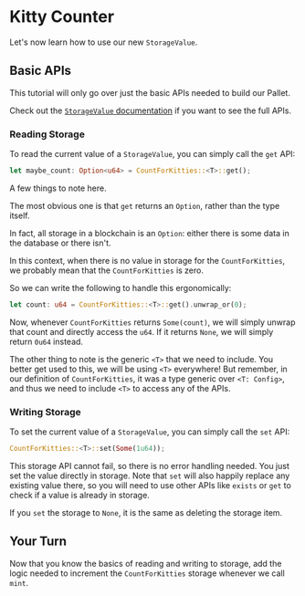 # Kitty Counter

Let's now learn how to use our new `StorageValue`.

## Basic APIs

This tutorial will only go over just the basic APIs needed to build our Pallet.

Check out the [`StorageValue` documentation](https://docs.rs/frame-support/37.0.0/frame_support/storage/types/struct.StorageValue.html) if you want to see the full APIs.

### Reading Storage

To read the current value of a `StorageValue`, you can simply call the `get` API:

```rust
let maybe_count: Option<u64> = CountForKitties::<T>::get();
```

A few things to note here.

The most obvious one is that `get` returns an `Option`, rather than the type itself.

In fact, all storage in a blockchain is an `Option`: either there is some data in the database or there isn't.

In this context, when there is no value in storage for the `CountForKitties`, we probably mean that the `CountForKitties` is zero.

So we can write the following to handle this ergonomically:

```rust
let count: u64 = CountForKitties::<T>::get().unwrap_or(0);
```

Now, whenever `CountForKitties` returns `Some(count)`, we will simply unwrap that count and directly access the `u64`. If it returns `None`, we will simply return `0u64` instead.

The other thing to note is the generic `<T>` that we need to include. You better get used to this, we will be using `<T>` everywhere! But remember, in our definition of `CountForKitties`, it was a type generic over `<T: Config>`, and thus we need to include `<T>` to access any of the APIs.

### Writing Storage

To set the current value of a `StorageValue`, you can simply call the `set` API:

```rust
CountForKitties::<T>::set(Some(1u64));
```

This storage API cannot fail, so there is no error handling needed. You just set the value directly in storage. Note that `set` will also happily replace any existing value there, so you will need to use other APIs like `exists` or `get` to check if a value is already in storage.

If you `set` the storage to `None`, it is the same as deleting the storage item.

## Your Turn

Now that you know the basics of reading and writing to storage, add the logic needed to increment the `CountForKitties` storage whenever we call `mint`.
